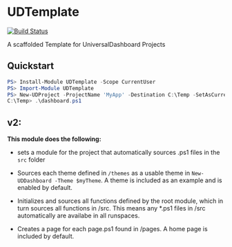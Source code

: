 # UDTemplate

[![Build Status](https://artisanbytecrafter.visualstudio.com/UDTemplate/_apis/build/status/ArtisanByteCrafter.ud-template?branchName=master)](https://artisanbytecrafter.visualstudio.com/UDTemplate/_build/latest?definitionId=4&branchName=master)

A scaffolded Template for UniversalDashboard Projects

## Quickstart

```powershell
PS> Install-Module UDTemplate -Scope CurrentUser
PS> Import-Module UDTemplate
PS> New-UDProject -ProjectName 'MyApp' -Destination C:\Temp -SetAsCurrentLocation
C:\Temp> .\dashboard.ps1
```

## v2:

**This module does the following:**

* sets a module for the project that automatically sources .ps1 files in the `src` folder

* Sources each theme defined in `/themes` as a usable theme in `New-UDDashboard -Theme $myTheme`. A theme is included as an example and is enabled by default.

* Initializes and sources all functions defined by the root module, which in turn sources all functions in /src. This means any *.ps1 files in /src automatically are availabe in all runspaces.

* Creates a page for each page.ps1 found in /pages. A home page is included by default.